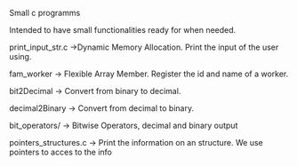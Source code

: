 Small c programms

Intended to have small functionalities ready for when needed. 

print_input_str.c ->Dynamic Memory Allocation. Print the input of the user using.

fam_worker -> Flexible Array Member. Register the id and name of a worker. 

bit2Decimal -> Convert from binary to decimal.

decimal2Binary -> Convert from decimal to binary.

bit_operators/ -> Bitwise Operators, decimal and binary output

pointers_structures.c -> Print the information on an structure. We use pointers to acces to the info
